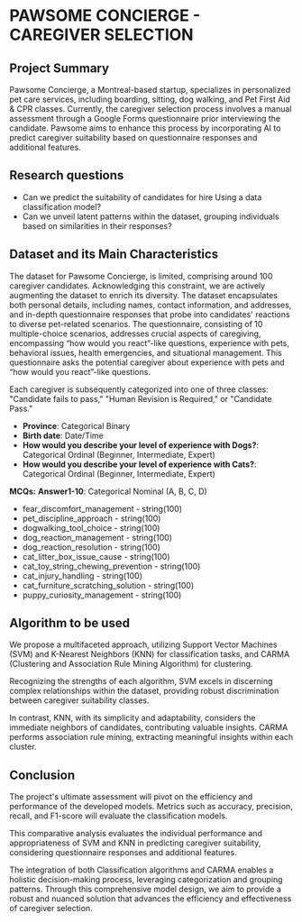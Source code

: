 # PAWSOME CONCIERGE - CAREGIVER SELECTION
## Project Summary

Pawsome Concierge, a Montreal-based startup, specializes in personalized pet care services, including boarding, sitting, dog walking, and Pet First Aid & CPR classes. Currently, the caregiver selection process involves a manual assessment through a Google Forms questionnaire prior interviewing the candidate. Pawsome aims to enhance this process by incorporating AI to predict caregiver suitability based on questionnaire responses and additional features.

## Research questions

<ul>
  <li>Can we predict the suitability of candidates for hire Using a data classification model?</li>
  <li>Can we unveil latent patterns within the dataset, grouping individuals based on similarities in their responses?</li>
</ul>

## Dataset and its Main Characteristics

The dataset for Pawsome Concierge, is limited, comprising around 100 caregiver candidates. Acknowledging this constraint, we are actively augmenting the dataset to enrich its diversity.  The dataset encapsulates both personal details, including names, contact information, and addresses, and in-depth questionnaire responses that probe into candidates' reactions to diverse pet-related scenarios. The questionnaire, consisting of 10 multiple-choice scenarios, addresses crucial aspects of caregiving, encompassing “how would you react”-like questions, experience with pets, behavioral issues, health emergencies, and situational management. This questionnaire asks the potential caregiver about experience with pets and “how would you react”-like questions.

Each caregiver is subsequently categorized into one of three classes: "Candidate fails to pass," "Human Revision is Required," or "Candidate Pass." 

- **Province**: Categorical Binary
- **Birth date**: Date/Time
- **How would you describe your level of experience with Dogs?**: Categorical Ordinal (Beginner, Intermediate, Expert)
- **How would you describe your level of experience with Cats?**: Categorical Ordinal (Beginner, Intermediate, Expert)

**MCQs:** 
**Answer1-10**: Categorical Nominal (A, B, C, D)
- fear_discomfort_management - string(100)
- pet_discipline_approach - string(100)
- dogwalking_tool_choice - string(100)
- dog_reaction_management - string(100)
- dog_reaction_resolution - string(100)
- cat_litter_box_issue_cause - string(100)
- cat_toy_string_chewing_prevention - string(100)
- cat_injury_handling - string(100)
- cat_furniture_scratching_solution - string(100)
- puppy_curiosity_management - string(100)

## Algorithm to be used

We propose a multifaceted approach, utilizing Support Vector Machines (SVM) and K-Nearest Neighbors (KNN) for classification tasks, and CARMA (Clustering and Association Rule Mining Algorithm) for clustering. 

Recognizing the strengths of each algorithm, SVM excels in discerning complex relationships within the dataset, providing robust discrimination between caregiver suitability classes.
 
In contrast, KNN, with its simplicity and adaptability, considers the immediate neighbors of candidates, contributing valuable insights. 
CARMA performs association rule mining, extracting meaningful insights within each cluster. 

## Conclusion

The project's ultimate assessment will pivot on the efficiency and performance of the developed models. Metrics such as accuracy, precision, recall, and F1-score will evaluate the classification models. 

This comparative analysis evaluates the individual performance and appropriateness of SVM and KNN in predicting caregiver suitability, considering questionnaire responses and additional features.

The integration of both Classification algorithms and CARMA enables a holistic decision-making process, leveraging categorization and grouping patterns. Through this comprehensive model design, we aim to provide a robust and nuanced solution that advances the efficiency and effectiveness of caregiver selection.
